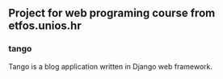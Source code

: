 ## Project for web programing course from etfos.unios.hr

### tango
Tango is a blog application written in Django web framework.
